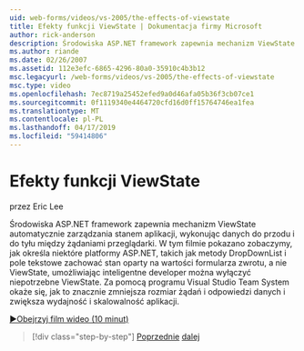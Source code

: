 ```yaml
---
uid: web-forms/videos/vs-2005/the-effects-of-viewstate
title: Efekty funkcji ViewState | Dokumentacja firmy Microsoft
author: rick-anderson
description: Środowiska ASP.NET framework zapewnia mechanizm ViewState automatycznie zarządzania stanem aplikacji, wykonując danych do przodu i do tyłu między wymagane przeglądarki...
ms.author: riande
ms.date: 02/26/2007
ms.assetid: 112e3efc-6865-4296-80a0-35910c4b3b12
msc.legacyurl: /web-forms/videos/vs-2005/the-effects-of-viewstate
msc.type: video
ms.openlocfilehash: 7ec8719a25452efed9a0d46afa05b36f3cb07ce1
ms.sourcegitcommit: 0f1119340e4464720cfd16d0ff15764746ea1fea
ms.translationtype: MT
ms.contentlocale: pl-PL
ms.lasthandoff: 04/17/2019
ms.locfileid: "59414806"
---
```

# <a name="the-effects-of-viewstate"></a>Efekty funkcji ViewState

przez Eric Lee

Środowiska ASP.NET framework zapewnia mechanizm ViewState automatycznie zarządzania stanem aplikacji, wykonując danych do przodu i do tyłu między żądaniami przeglądarki. W tym filmie pokazano zobaczymy, jak określa niektóre platformy ASP.NET, takich jak metody DropDownList i pole tekstowe zachować stan oparty na wartości formularza zwrotu, a nie ViewState, umożliwiając inteligentne developer można wyłączyć niepotrzebne ViewState. Za pomocą programu Visual Studio Team System okaże się, jak to znacznie zmniejsza rozmiar żądań i odpowiedzi danych i zwiększa wydajność i skalowalność aplikacji.

[&#9654;Obejrzyj film wideo (10 minut)](https://channel9.msdn.com/Blogs/ASP-NET-Site-Videos/the-effects-of-viewstate)

> [!div class="step-by-step"]
> [Poprzednie](using-the-load-test-agent.md)
> [dalej](how-do-i-integrate-defect-tracking-with-testing.md)
